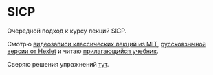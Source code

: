 # SICP

Очередной подход к курсу лекций SICP.

Смотрю [видеозаписи классических лекций из MIT](http://ocw.mit.edu/courses/electrical-engineering-and-computer-science/6-001-structure-and-interpretation-of-computer-programs-spring-2005/video-lectures/), [русскоязычной версии от Hexlet](https://www.youtube.com/playlist?list=PLo6puixMwuSO8eB2uBH5lZy5kjNtdhTfT) и читаю [прилагающийся учебник](https://mitpress.mit.edu/sicp/full-text/book/book.html).

Сверяю решения упражнений [тут](http://community.schemewiki.org/?sicp-solutions).
